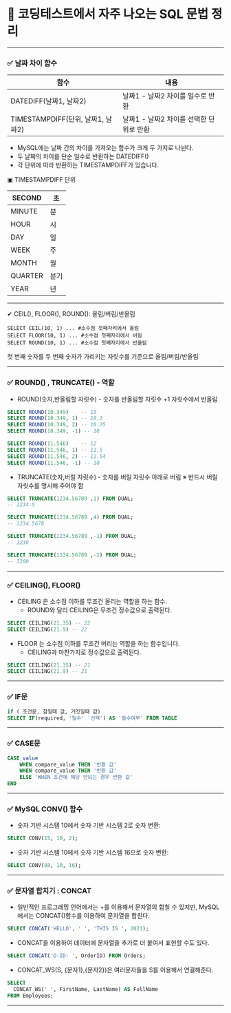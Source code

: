 # **📝 코딩테스트에서 자주 나오는 SQL 문법 정리**

---

### ✅ 날짜 차이 함수

| 함수                              | 내용                                    |
| --------------------------------- | --------------------------------------- |
| DATEDIFF(날짜1, 날짜2)            | 날짜1 - 날짜2 차이를 일수로 반환        |
| TIMESTAMPDIFF(단위, 날짜1, 날짜2) | 날짜1 - 날짜2 차이를 선택한 단위로 반환 |

- MySQL에는 날짜 간의 차이를 가져오는 함수가 크게 두 가지로 나뉜다.
- 두 날짜의 차이를 단순 일수로 반환하는 DATEDIFF()
- 각 단위에 따라 반환하는 TIMESTAMPDIFF가 있습니다.

▣ TIMESTAMPDIFF 단위

| SECOND  | 초   |
| ------- | ---- |
| MINUTE  | 분   |
| HOUR    | 시   |
| DAY     | 일   |
| WEEK    | 주   |
| MONTH   | 월   |
| QUARTER | 분기 |
| YEAR    | 년   |

---

✔ CEIL(), FLOOR(), ROUND(): 올림/버림/반올림

```mysql
SELECT CEIL(10, 1) ... #소수점 첫째자리에서 올림
SELECT FLOOR(10, 1) ... #소수점 첫째자리에서 버림
SELECT ROUND(10, 1) ... #소수점 첫째자리에서 반올림
```

첫 번째 숫자를 두 번째 숫자가 가리키는 자릿수를 기준으로 올림/버림/반올림

---

### ✅ ROUND() , TRUNCATE() - 역할

- ROUND(숫자,반올림할 자릿수) - 숫자를 반올림할 자릿수 +1 자릿수에서 반올림

```sql
SELECT ROUND(10.349) 	-- 10
SELECT ROUND(10.349, 1) -- 10.3
SELECT ROUND(10.349, 2) -- 10.35
SELECT ROUND(10.349, -1) -- 10

SELECT ROUND(11.546) 	-- 12
SELECT ROUND(11.546, 1) -- 11.5
SELECT ROUND(11.546, 2) -- 11.54
SELECT ROUND(11.546, -1) -- 10
```

- TRUNCATE(숫자,버릴 자릿수) - 숫자를 버릴 자릿수 아래로 버림
  ※ 반드시 버릴 자릿수를 명시해 주어야 함

```sql
SELECT TRUNCATE(1234.56789 ,1) FROM DUAL;
-- 1234.5

SELECT TRUNCATE(1234.56789 ,4) FROM DUAL;
-- 1234.5678

SELECT TRUNCATE(1234.56789 ,-1) FROM DUAL;
-- 1230

SELECT TRUNCATE(1234.56789 ,-2) FROM DUAL;
-- 1200
```

---

### ✅ CEILING(), FLOOR()

- CEILING 은 소수점 이하를 무조건 올리는 역할을 하는 함수.
  - ROUND와 달리 CEILING은 무조건 정수값으로 출력된다.

```sql
SELECT CEILING(21.35) -- 22
SELECT CEILING(21.9) -- 22
```

- FLOOR 는 소수점 이하를 무조건 버리는 역할을 하는 함수입니다.
  - CEILING과 마찬가지로 정수값으로 출력된다.

```sql
SELECT CEILING(21.35) -- 21
SELECT CEILING(21.9) -- 21
```

---

### ✅ IF문

```sql
if ( 조건문, 참일때 값, 거짓일때 값)
SELECT IF(required, '필수' '선택') AS '필수여부' FROM TABLE
```

---

### ✅ CASE문

```sql
CASE value
	WHEN compare_value THEN '반환 값'
	WHEN compare_value THEN '반환 값'
	ELSE 'WHEN 조건에 해당 안되는 경우 반환 값'
END
```

---

### ✅ MySQL CONV() 함수

- 숫자 기반 시스템 10에서 숫자 기반 시스템 2로 숫자 변환:

```sql
SELECT CONV(15, 10, 2);
```

- 숫자 기반 시스템 10에서 숫자 기반 시스템 16으로 숫자 변환:

```sql
SELECT CONV(88, 10, 16);
```

---

### ✅ 문자열 합치기 : CONCAT

- 일반적인 프로그래밍 언어에서는 +를 이용해서 문자열의 합칠 수 있지만, MySQL에서는 CONCAT()함수를 이용하여 문자열을 합친다.

```SQL
SELECT CONCAT('HELLO', ' ', 'THIS IS ', 2021);
```

- CONCAT을 이용하여 데이터에 문자열을 추가로 더 붙여서 표현할 수도 있다.

```SQL
SELECT CONCAT('O-ID: ', OrderID) FROM Orders;
```

- CONCAT_WS(S, {문자1},{문자2})은 여러문자들을 S를 이용해서 연결해준다.

```SQL
SELECT
  CONCAT_WS(' ', FirstName, LastName) AS FullName
FROM Employees;
```

---
